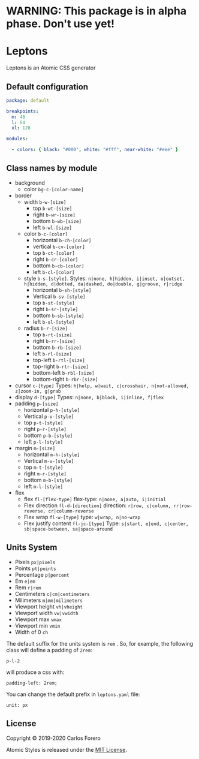 # WARNING: This package is in alpha phase. Don't use yet!

# Leptons

Leptons is an Atomic CSS generator

## Default configuration

``` yaml
package: default

breakpoints:
  m: 48
  l: 64
  xl: 128

modules:

  - colors: { black: "#000", white: "#fff", near-white: "#eee" }

```

## Class names by module

* background
  * color `bg-c-[color-name]`
* border
  * width `b-w-[size]`
    * top `b-wt-[size]`
    * right `b-wr-[size]`
    * bottom `b-wb-[size]`
    * left `b-wl-[size]`
  * color `b-c-[color]`
    * horizontal `b-ch-[color]`
    * vertical `b-cv-[color]`
    * top `b-ct-[color]`
    * right `b-cr-[color]`
    * bottom `b-cb-[color]`
    * left `b-cl-[color]`
  * style `b-s-[style]`.
    Styles: `n|none, h|hidden, i|inset, o|outset, h|hidden, d|dotted, da|dashed, do|double, g|groove, r|ridge   `
    * horizontal `b-sh-[style]`
    * Vertical `b-sv-[style]`
    * top `b-st-[style]`
    * right `b-sr-[style]`
    * bottom `b-sb-[style]`
    * left `b-sl-[style]`
  * radius `b-r-[size]`
    * top `b-rt-[size]`
    * right `b-rr-[size]`
    * bottom `b-rb-[size]`
    * left `b-rl-[size]`
    * top-left `b-rtl-[size]`
    * top-right `b-rtr-[size]`
    * bottom-left `b-rbl-[size]`
    * bottom-right `b-rbr-[size]`
* cursor `c-[type]`
  Types: `h|help, w|wait, c|crosshair, n|not-allowed, z|zoom-in, g|grab `
* display `d-[type]`
  Types: `n|none, b|block, i|inline, f|flex`
* padding `p-[size]`
  * horizontal `p-h-[style]`
  * Vertical `p-v-[style]`
  * top `p-t-[style]`
  * right `p-r-[style]`
  * bottom `p-b-[style]`
  * left `p-l-[style]`
* margin `m-[size]`
  * horizontal `m-h-[style]`
  * Vertical `m-v-[style]`
  * top `m-t-[style]`
  * right `m-r-[style]`
  * bottom `m-b-[style]`
  * left `m-l-[style]`
* flex
  * flex `fl-[flex-type]`
    flex-type: `n|none, a|auto, i|initial`
  * Flex direction `fl-d-[direction]`
    direction: `r|row, c|column, rr|row-reverse, cr|column-reverse`
  * Flex wrap `fl-w-[type]`
    type: `w|wrap, n|no-wrap`
  * Flex justify content `fl-jc-[type]`
    Type: `s|start, e|end, c|center, sb|space-between, sa|space-around `


## Units System

* Pixels `px|pixels`
* Points `pt|points`
* Percentage `p|percent`
* Em `e|em`
* Rem `r|rem`
* Centimeters `c|cm|centimeters`
* Milimeters `m|mm|milimeters`
* Viewport height `vh|vheight`
* Viewport width `vw|vwidth`
* Viewport max `vmax`
* Viewport min `vmin`
* Width of 0 `ch`

The default suffix for the units system is `rem` . So, for example, the following class will define a padding of `2rem`:

```
p-l-2
```

will produce a css with:

```
padding-left: 2rem;
```

You can change the default prefix in `leptons.yaml` file:

```
unit: px
```





## License

Copyright © 2019-2020 Carlos Forero

Atomic Styles is released under the [MIT License](LICENSE).

